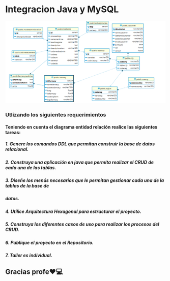 # Integracion Java y MySQL

![base de datos](/base_de_datosJAVA.png)

### Utlizando los siguientes requerimientos 

#### Teniendo en cuenta el diagrama entidad relación realice las siguientes tareas:
#####    1. Genere los comandos DDL que permitan construir la base de datos relacional.
#####    2. Construya una aplicación en java que permita realizar el CRUD de cada una de las tablas.
#####    3. Diseñe los menús necesarios que le permitan gestionar cada una de la tablas de la base de
#####    datos.
#####    4. Utilice Arquitectura Hexagonal para estructurar el proyecto.
#####    5. Construya los diferentes casos de uso para realizar los procesos del CRUD.
#####    6. Publique el proyecto en el Repositorio.
#####    7. Taller es individual.


## Gracias profe❤️💻
